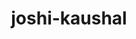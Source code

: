 ---
title: joshi-kaushal
github: https://github.com/joshi-kaushal
mode: dark
transition: 1s
score: 87.6
archetype:
- Github Actions
- Little Bit of Everything
- Badges | Tags | Icons
---
